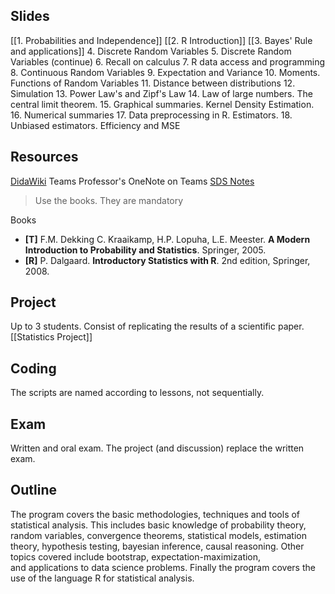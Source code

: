 ## Slides
[[1. Probabilities and Independence]]
[[2. R Introduction]]
[[3. Bayes' Rule and applications]]
4. Discrete Random Variables
5. Discrete Random Variables (continue)
6. Recall on calculus
7. R data access and programming
8. Continuous Random Variables
9. Expectation and Variance
10. Moments. Functions of Random Variables
11. Distance between distributions
12. Simulation
13. Power Law's and Zipf's Law
14. Law of large numbers. The central limit theorem.
15. Graphical summaries. Kernel Density Estimation.
16. Numerical summaries
17. Data preprocessing in R. Estimators.
18. Unbiased estimators. Efficiency and MSE

## Resources
[DidaWiki](http://didawiki.di.unipi.it/doku.php/mds/sds/start)
Teams
Professor's OneNote on Teams [SDS Notes](https://teams.microsoft.com/l/entity/0d820ecd-def2-4297-adad-78056cde7c78/_djb2_msteams_prefix_1565759693?context=%7B%22channelId%22%3A%2219%3ASjRtZgcEvEp6qBlbjmDPwXmns29MUOiYFtYTgIh2t-g1%40thread.tacv2%22%7D&tenantId=c7456b31-a220-47f5-be52-473828670aa1 "https://teams.microsoft.com/l/entity/0d820ecd-def2-4297-adad-78056cde7c78/_djb2_msteams_prefix_1565759693?context=%7B%22channelId%22%3A%2219%3ASjRtZgcEvEp6qBlbjmDPwXmns29MUOiYFtYTgIh2t-g1%40thread.tacv2%22%7D&tenantId=c7456b31-a220-47f5-be52-473828670aa1")

> Use the books. They are mandatory

Books
- **[T]** F.M. Dekking C. Kraaikamp, H.P. Lopuha, L.E. Meester. **A Modern Introduction to Probability and Statistics**. Springer, 2005.
- **[R]** P. Dalgaard. **Introductory Statistics with R**. 2nd edition, Springer, 2008.

## Project
Up to 3 students.
Consist of replicating the results of a scientific paper.
[[Statistics Project]]
## Coding
The scripts are named according to lessons, not sequentially.
## Exam
Written and oral exam.
The project (and discussion) replace the written exam.
## Outline
The program covers the basic methodologies, techniques and tools of statistical analysis. This includes basic knowledge of probability theory, random variables, convergence theorems, statistical models, estimation theory, hypothesis testing, bayesian inference, causal reasoning. Other topics covered include bootstrap, expectation-maximization, and applications to data science problems. Finally the program covers the use of the language R for statistical analysis.